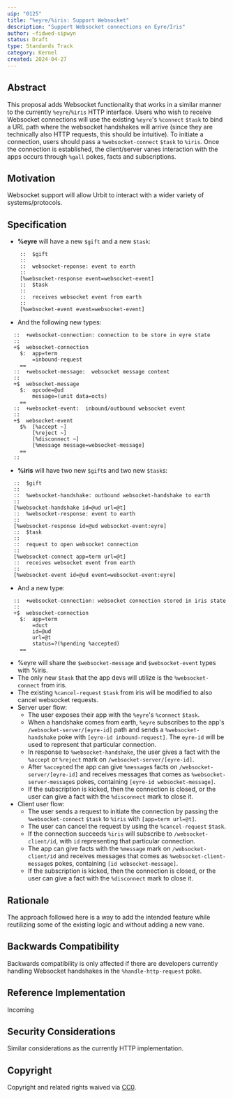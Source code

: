 ```yaml
---
uip: "0125"
title: "%eyre/%iris: Support Websocket"
description: "Support Websocket connections on Eyre/Iris"
author: ~fidwed-sipwyn
status: Draft
type: Standards Track
category: Kernel
created: 2024-04-27
---
```


## Abstract

This proposal adds Websocket functionality that works in a similar manner to the currently `%eyre`/`%iris` HTTP interface. Users who wish to receive Websocket connections will use the existing `%eyre`'s `%connect` `$task` to bind a URL path where the websocket handshakes will arrive (since they are technically also HTTP requests, this should be intuitive). To initiate a connection, users should pass a `%websocket-connect` `$task` to `%iris`. Once the connection is established, the client/server vanes interaction with the apps occurs through `%gall` pokes, facts and subscriptions.

## Motivation

Websocket support will allow Urbit to interact with a wider variety of systems/protocols.

## Specification
- **%eyre** will have a new `$gift` and a new `$task`:
```hoon
    ::  $gift
    ::
    ::  websocket-reponse: event to earth
    ::
    [%websocket-response event=websocket-event]
    ::  $task
    ::
    ::  receives websocket event from earth
    ::
    [%websocket-event event=websocket-event]
```
- And the following new types:
```hoon
  ::  +websocket-connection: connection to be store in eyre state 
  ::
  +$  websocket-connection
    $:  app=term
        =inbound-request
    ==
  ::  +websocket-message:  websocket message content
  ::
  +$  websocket-message
    $:  opcode=@ud
        message=(unit data=octs)
    ==
  ::  +websocket-event:  inbound/outbound websocket event
  ::
  +$  websocket-event
    $%  [%accept ~]
        [%reject ~]
        [%disconnect ~]
        [%message message=websocket-message]
    ==
  ::
```
- **%iris** will have two new `$gift`s and two new `$task`s:
```hoon
  ::  $gift
  ::
  ::  %websocket-handshake: outbound websocket-handshake to earth
  ::
  [%websocket-handshake id=@ud url=@t]
  ::  %websocket-response: event to earth
  ::
  [%websocket-response id=@ud websocket-event:eyre]
  ::  $task
  ::
  ::  request to open websocket connection
  :: 
  [%websocket-connect app=term url=@t]
  ::  receives websocket event from earth
  ::
  [%websocket-event id=@ud event=websocket-event:eyre]
```
- And a new type:
```hoon
  ::  +websocket-connection: websocket connection stored in iris state
  ::
  +$  websocket-connection
    $:  app=term
        =duct
        id=@ud
        url=@t
        status=?(%pending %accepted)
    ==
```
- %eyre will share the `$websocket-message` and `$websocket-event` types with %iris.
- The only new `$task` that the app devs will utilize is the `%websocket-connect` from iris.
- The existing `%cancel-request` `$task` from iris will be modified to also cancel websocket requests.
- Server user flow: 
  - The user exposes their app with the `%eyre`'s `%connect` `$task`.
  - When a handshake comes from earth, `%eyre` subscribes to the app's `/websocket-server/[eyre-id]` path and sends a `%websocket-handshake` poke with `[eyre-id inbound-request]`. The `eyre-id` will be used to represent that particular connection.
  - In response to `%websocket-handshake`, the user gives a fact with the `%accept` or `%reject` mark on `/websocket-server/[eyre-id]`.
  - After `%accept`ed the app can give `%message`s facts on `/websocket-server/[eyre-id]` and receives messages that comes as `%websocket-server-message`s pokes, containing `[eyre-id websocket-message]`.
  - If the subscription is kicked, then the connection is closed, or the user can give a fact with the `%disconnect` mark to close it.
- Client user flow:
   - The user sends a request to initiate the connection by passing the `%websocket-connect` `$task` to `%iris` with `[app=term url=@t]`.
   - The user can cancel the request by using the `%cancel-request` `$task`.
   - If the connection succeeds `%iris` will subscribe to `/websocket-client/id`, with `id` representing that particular connection.
   - The app can give facts with the `%message` mark on `/websocket-client/id` and receives messages that comes as `%websocket-client-message`s pokes, containing `[id websocket-message]`.
   - If the subscription is kicked, then the connection is closed, or the user can  give a fact with the `%disconnect` mark to close it.

## Rationale

The approach followed here is a way to add the intended feature while reutilizing some of the existing logic and without adding a new vane.

## Backwards Compatibility

Backwards compatibility is only affected if there are developers currently handling Websocket handshakes in the `%handle-http-request` poke.

## Reference Implementation

Incoming

## Security Considerations

Similar considerations as the currently HTTP implementation.

## Copyright

Copyright and related rights waived via [CC0](../LICENSE.md).
